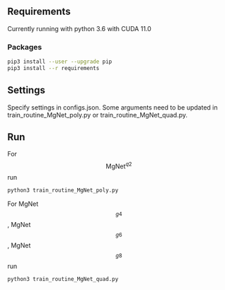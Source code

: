 ## Requirements
Currently running with 
  python 3.6 with CUDA 11.0
### Packages
```bash
pip3 install --user --upgrade pip
pip3 install --r requirements

```

## Settings
Specify settings in configs.json. Some arguments need to be updated in train_routine_MgNet_poly.py or train_routine_MgNet_quad.py.

## Run
For $$\text{MgNet}^{q2}$$ run
```bash
python3 train_routine_MgNet_poly.py
```
For MgNet$$^{g4}$$, MgNet$$^{g6}$$, MgNet$$^{g8}$$ run
```bash
python3 train_routine_MgNet_quad.py
```
